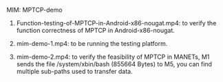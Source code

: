 MIM: MPTCP-demo

1. Function-testing-of-MPTCP-in-Android-x86-nougat.mp4: to verify the function correctness of MPTCP in Android-x86-nougat.

2. mim-demo-1.mp4: to be running the testing platform.

3. mim-demo-2.mp4: to verify the feasibility of MPTCP in MANETs, M1 sends the file /system/xbin/bash (855664 Bytes) to M5, you can find multiple sub-paths used to transfer data.
